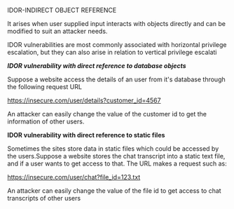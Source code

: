 IDOR-INDIRECT OBJECT REFERENCE 

It arises when user supplied input interacts with objects directly and can be modified to suit an attacker needs.

 IDOR vulnerabilities are most commonly associated with horizontal privilege escalation, but they can also arise in relation to vertical privilege escalati

 _____IDOR vulnerability with direct reference to database objects_____

 Suppose a website access the details of an user from it's database through the following request URL


 https://insecure.com/user/details?customer_id=4567


 An attacker can easily change the value of the customer id to get the information of other users.


 ______IDOR vulnerability with direct reference to static files______

 Sometimes the sites store data in static files which could be accessed by the users.Suppose a website stores the chat transcript into a static text file, and if a user wants to get access to that. The URL makes a request such as:


 https://insecure.com/user/chat?file_id=123.txt

An attacker can easily change the value of the file id to get access to chat transcripts of other users
